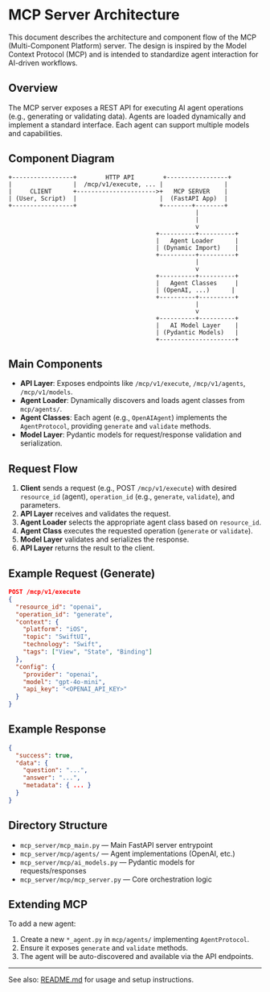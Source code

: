 # MCP Server Architecture

This document describes the architecture and component flow of the MCP (Multi-Component Platform) server. The design is inspired by the Model Context Protocol (MCP) and is intended to standardize agent interaction for AI-driven workflows.

## Overview

The MCP server exposes a REST API for executing AI agent operations (e.g., generating or validating data). Agents are loaded dynamically and implement a standard interface. Each agent can support multiple models and capabilities.

## Component Diagram

```
+-----------------+        HTTP API        +-----------------+
|                 |  /mcp/v1/execute, ... |                 |
|     CLIENT      +---------------------->+   MCP SERVER    |
| (User, Script)  |                       |  (FastAPI App)  |
+-----------------+                       +--------+--------+
                                                    |
                                                    |
                                                    v
                                         +----------+----------+
                                         |   Agent Loader      |
                                         | (Dynamic Import)    |
                                         +----------+----------+
                                                    |
                                                    v
                                         +----------+----------+
                                         |   Agent Classes     |
                                         | (OpenAI, ...)      |
                                         +----------+----------+
                                                    |
                                                    v
                                         +----------+----------+
                                         |   AI Model Layer    |
                                         | (Pydantic Models)   |
                                         +---------------------+
```

## Main Components

- **API Layer**: Exposes endpoints like `/mcp/v1/execute`, `/mcp/v1/agents`, `/mcp/v1/models`.
- **Agent Loader**: Dynamically discovers and loads agent classes from `mcp/agents/`.
- **Agent Classes**: Each agent (e.g., `OpenAIAgent`) implements the `AgentProtocol`, providing `generate` and `validate` methods.
- **Model Layer**: Pydantic models for request/response validation and serialization.

## Request Flow

1. **Client** sends a request (e.g., POST `/mcp/v1/execute`) with desired `resource_id` (agent), `operation_id` (e.g., `generate`, `validate`), and parameters.
2. **API Layer** receives and validates the request.
3. **Agent Loader** selects the appropriate agent class based on `resource_id`.
4. **Agent Class** executes the requested operation (`generate` or `validate`).
5. **Model Layer** validates and serializes the response.
6. **API Layer** returns the result to the client.

## Example Request (Generate)

```json
POST /mcp/v1/execute
{
  "resource_id": "openai",
  "operation_id": "generate",
  "context": {
    "platform": "iOS",
    "topic": "SwiftUI",
    "technology": "Swift",
    "tags": ["View", "State", "Binding"]
  },
  "config": {
    "provider": "openai",
    "model": "gpt-4o-mini",
    "api_key": "<OPENAI_API_KEY>"
  }
}
```

## Example Response

```json
{
  "success": true,
  "data": {
    "question": "...",
    "answer": "...",
    "metadata": { ... }
  }
}
```

## Directory Structure

- `mcp_server/mcp_main.py` — Main FastAPI server entrypoint
- `mcp_server/mcp/agents/` — Agent implementations (OpenAI, etc.)
- `mcp_server/mcp/ai_models.py` — Pydantic models for requests/responses
- `mcp_server/mcp/mcp_server.py` — Core orchestration logic

## Extending MCP

To add a new agent:
1. Create a new `*_agent.py` in `mcp/agents/` implementing `AgentProtocol`.
2. Ensure it exposes `generate` and `validate` methods.
3. The agent will be auto-discovered and available via the API endpoints.

---

See also: [README.md](./README.md) for usage and setup instructions.
